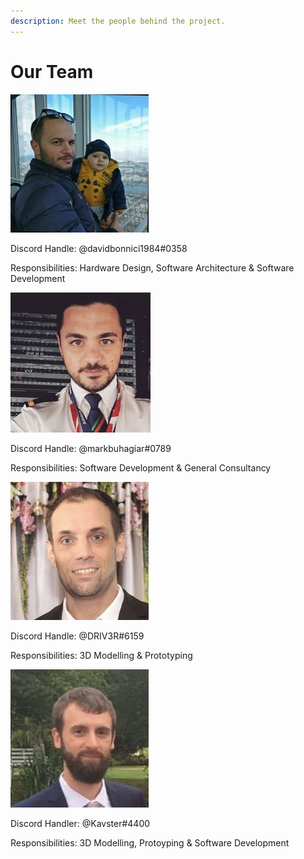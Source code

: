 ```yaml
---
description: Meet the people behind the project.
---
```


# Our Team

![David Bonnici - Co-Founder of OpenA3XX](../.gitbook/assets/david.jpg)

Discord Handle: @davidbonnici1984\#0358

Responsibilities: Hardware Design, Software Architecture & Software Development

![Mark Buhagiar - Co-Founder of OpenA3XX \(Real Life Airbus Pilot\)](../.gitbook/assets/6faec2ac-792a-4e17-a6f9-073711.jpg)

Discord Handle: @markbuhagiar\#0789

Responsibilities: Software Development & General Consultancy

![Timo Rieforth - OpenA3XX Senior Developer](../.gitbook/assets/timo2.jpg)

Discord Handle: @DRIV3R\#6159

Responsibilities: 3D Modelling & Prototyping

![Jak Kav - OpenA3XX Senior Developer](../.gitbook/assets/jakav221.jpg)

Discord Handler: @Kavster\#4400

Responsibilities: 3D Modelling, Protoyping & Software Development

